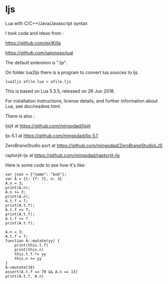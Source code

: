 # ljs
Lua with C/C++/Java/Javascript syntax

I took code and ideas from :

https://github.com/ex/Killa

https://github.com/sajonoso/jual



The default extension is ".ljs".

On folder lua2ljs there is a program to convert lua sources to ljs.

```
lua2ljs afile.lua > afile.ljs
```

This is based on Lua 5.3.5, released on 26 Jun 2018.

For installation instructions, license details, and
further information about Lua, see doc/readme.html.

There is also :

ljsjit at https://github.com/mingodad/ljsjit

ljs-5.1 at https://github.com/mingodad/ljs-5.1

ZeroBraneStudio port at https://github.com/mingodad/ZeroBraneStudioLJS

raptorjit-ljs at https://github.com/mingodad/raptorjit-ljs

Here is some code to see how it's like:

```
var json = {"name": "bob"};
var A = {t: {f: 7}, n: 3}
A.n = 3;
print(A.n);
A.n += 3;
print(A.n);
A.t.f = 7;
print(A.t.f);
A.t.f += 7;
print(A.t.f);
A.t.f += 7
print(A.t.f);

A.n = 3;
A.t.f = 7;
function A::mutate(yy) {
    print(this.t.f)
    print(this.n)
    this.t.f *= yy
    this.n += yy
}
A->mutate(10)
assert(A.t.f == 70 && A.n == 13)
print(A.t.f, A.n)

```
